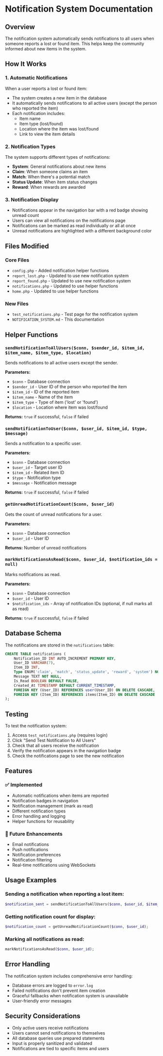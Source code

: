 # Notification System Documentation

## Overview
The notification system automatically sends notifications to all users when someone reports a lost or found item. This helps keep the community informed about new items in the system.

## How It Works

### 1. Automatic Notifications
When a user reports a lost or found item:
- The system creates a new item in the database
- It automatically sends notifications to all active users (except the person who reported the item)
- Each notification includes:
  - Item name
  - Item type (lost/found)
  - Location where the item was lost/found
  - Link to view the item details

### 2. Notification Types
The system supports different types of notifications:
- **System**: General notifications about new items
- **Claim**: When someone claims an item
- **Match**: When there's a potential match
- **Status Update**: When item status changes
- **Reward**: When rewards are awarded

### 3. Notification Display
- Notifications appear in the navigation bar with a red badge showing unread count
- Users can view all notifications on the notifications page
- Notifications can be marked as read individually or all at once
- Unread notifications are highlighted with a different background color

## Files Modified

### Core Files
- `config.php` - Added notification helper functions
- `report_lost.php` - Updated to use new notification system
- `report_found.php` - Updated to use new notification system
- `notifications.php` - Updated to use helper functions
- `home.php` - Updated to use helper functions

### New Files
- `test_notifications.php` - Test page for the notification system
- `NOTIFICATION_SYSTEM.md` - This documentation

## Helper Functions

### `sendNotificationToAllUsers($conn, $sender_id, $item_id, $item_name, $item_type, $location)`
Sends notifications to all active users except the sender.

**Parameters:**
- `$conn` - Database connection
- `$sender_id` - User ID of the person who reported the item
- `$item_id` - ID of the reported item
- `$item_name` - Name of the item
- `$item_type` - Type of item ('lost' or 'found')
- `$location` - Location where item was lost/found

**Returns:** `true` if successful, `false` if failed

### `sendNotificationToUser($conn, $user_id, $item_id, $type, $message)`
Sends a notification to a specific user.

**Parameters:**
- `$conn` - Database connection
- `$user_id` - Target user ID
- `$item_id` - Related item ID
- `$type` - Notification type
- `$message` - Notification message

**Returns:** `true` if successful, `false` if failed

### `getUnreadNotificationCount($conn, $user_id)`
Gets the count of unread notifications for a user.

**Parameters:**
- `$conn` - Database connection
- `$user_id` - User ID

**Returns:** Number of unread notifications

### `markNotificationsAsRead($conn, $user_id, $notification_ids = null)`
Marks notifications as read.

**Parameters:**
- `$conn` - Database connection
- `$user_id` - User ID
- `$notification_ids` - Array of notification IDs (optional, if null marks all as read)

**Returns:** `true` if successful, `false` if failed

## Database Schema

The notifications are stored in the `notifications` table:

```sql
CREATE TABLE notifications (
    Notification_ID INT AUTO_INCREMENT PRIMARY KEY,
    User_ID VARCHAR(7),
    Item_ID INT,
    Type ENUM('claim', 'match', 'status_update', 'reward', 'system') NOT NULL,
    Message TEXT NOT NULL,
    Is_Read BOOLEAN DEFAULT FALSE,
    Created_At TIMESTAMP DEFAULT CURRENT_TIMESTAMP,
    FOREIGN KEY (User_ID) REFERENCES user(User_ID) ON DELETE CASCADE,
    FOREIGN KEY (Item_ID) REFERENCES items(Item_ID) ON DELETE CASCADE
);
```

## Testing

To test the notification system:

1. Access `test_notifications.php` (requires login)
2. Click "Send Test Notification to All Users"
3. Check that all users receive the notification
4. Verify the notification appears in the navigation badge
5. Check the notifications page to see the new notification

## Features

### ✅ Implemented
- Automatic notifications when items are reported
- Notification badges in navigation
- Notification management (mark as read)
- Different notification types
- Error handling and logging
- Helper functions for reusability

### 🔄 Future Enhancements
- Email notifications
- Push notifications
- Notification preferences
- Notification filtering
- Real-time notifications using WebSockets

## Usage Examples

### Sending a notification when reporting a lost item:
```php
$notification_sent = sendNotificationToAllUsers($conn, $user_id, $item_id, $item_name, 'lost', $location);
```

### Getting notification count for display:
```php
$notification_count = getUnreadNotificationCount($conn, $user_id);
```

### Marking all notifications as read:
```php
markNotificationsAsRead($conn, $user_id);
```

## Error Handling

The notification system includes comprehensive error handling:
- Database errors are logged to `error.log`
- Failed notifications don't prevent item creation
- Graceful fallbacks when notification system is unavailable
- User-friendly error messages

## Security Considerations

- Only active users receive notifications
- Users cannot send notifications to themselves
- All database queries use prepared statements
- Input is properly sanitized and validated
- Notifications are tied to specific items and users 